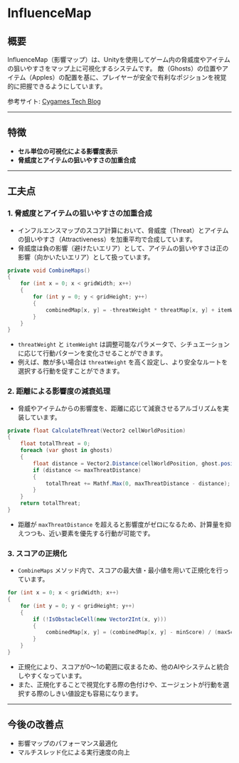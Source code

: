 # InfluenceMap

## 概要
InfluenceMap（影響マップ）は、Unityを使用してゲーム内の脅威度やアイテムの狙いやすさをマップ上に可視化するシステムです。
敵（Ghosts）の位置やアイテム（Apples）の配置を基に、プレイヤーが安全で有利なポジションを視覚的に把握できるようにしています。

参考サイト: [Cygames Tech Blog](https://tech.cygames.co.jp/archives/2272/)

---

## 特徴
- **セル単位の可視化による影響度表示**
- **脅威度とアイテムの狙いやすさの加重合成**

---

## 工夫点

### 1. 脅威度とアイテムの狙いやすさの加重合成

- インフルエンスマップのスコア計算において、脅威度（Threat）とアイテムの狙いやすさ（Attractiveness）を加重平均で合成しています。
- 脅威度は負の影響（避けたいエリア）として、アイテムの狙いやすさは正の影響（向かいたいエリア）として扱っています。

```csharp
private void CombineMaps()
{
    for (int x = 0; x < gridWidth; x++)
    {
        for (int y = 0; y < gridHeight; y++)
        {
            combinedMap[x, y] = -threatWeight * threatMap[x, y] + itemWeight * itemMap[x, y];
        }
    }
}
```

- `threatWeight` と `itemWeight` は調整可能なパラメータで、シチュエーションに応じて行動パターンを変化させることができます。
- 例えば、敵が多い場合は `threatWeight` を高く設定し、より安全なルートを選択する行動を促すことができます。

### 2. 距離による影響度の減衰処理

- 脅威やアイテムからの影響度を、距離に応じて減衰させるアルゴリズムを実装しています。

```csharp
private float CalculateThreat(Vector2 cellWorldPosition)
{
    float totalThreat = 0;
    foreach (var ghost in ghosts)
    {
        float distance = Vector2.Distance(cellWorldPosition, ghost.position);
        if (distance <= maxThreatDistance)
        {
            totalThreat += Mathf.Max(0, maxThreatDistance - distance);
        }
    }
    return totalThreat;
}
```

- 距離が `maxThreatDistance` を超えると影響度がゼロになるため、計算量を抑えつつも、近い要素を優先する行動が可能です。

### 3. スコアの正規化

- `CombineMaps` メソッド内で、スコアの最大値・最小値を用いて正規化を行っています。

```csharp
for (int x = 0; x < gridWidth; x++)
{
    for (int y = 0; y < gridHeight; y++)
    {
        if (!IsObstacleCell(new Vector2Int(x, y)))
        {
            combinedMap[x, y] = (combinedMap[x, y] - minScore) / (maxScore - minScore);
        }
    }
}
```

- 正規化により、スコアが0〜1の範囲に収まるため、他のAIやシステムと統合しやすくなっています。
- また、正規化することで視覚化する際の色付けや、エージェントが行動を選択する際のしきい値設定も容易になります。

---

## 今後の改善点
- 影響マップのパフォーマンス最適化
- マルチスレッド化による実行速度の向上

